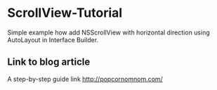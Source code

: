 # ScrollView-Tutorial
Simple example how add NSScrollView with horizontal direction using AutoLayout in Interface Builder.
## Link to blog article
A step-by-step guide link http://popcornomnom.com/
